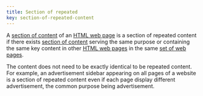 ```yaml
---
title: Section of repeated
key: section-of-repeated-content
---
```


A [section of content][] of an [HTML web page][html web page] is a section of repeated content if there exists [section of content][] serving the same purpose or containing the same key content in other [HTML web pages][html web page] in the same [set of web pages](https://www.w3.org/TR/WCAG21/#dfn-set-of-web-pages).

The content does not need to be exactly identical to be repeated content. For example, an advertisement sidebar appearing on all pages of a website is a section of repeated content even if each page display different advertisement, the common purpose being advertisement.

[html web page]: #web-page-html 'Definition of HTML web page'
[section of content]: #section-of-content 'Definition of section of content'
